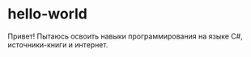 # hello-world
Привет!
Пытаюсь освоить навыки программирования на языке С#, источники-книги и интернет.
